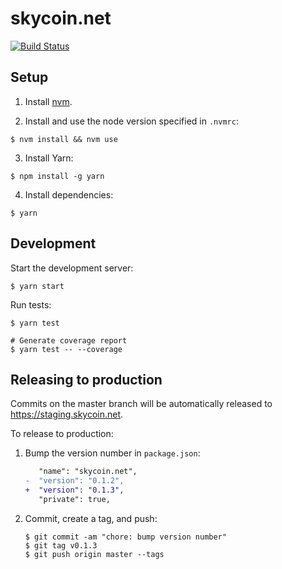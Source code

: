# skycoin.net

[![Build Status](https://travis-ci.org/skycoin/skycoin.net.svg?branch=master)](https://travis-ci.org/skycoin/skycoin.net)

## Setup

1. Install [nvm](https://github.com/creationix/nvm).

2. Install and use the node version specified in `.nvmrc`:

  ```shell
  $ nvm install && nvm use
  ```

3. Install Yarn:

  ```shell
  $ npm install -g yarn
  ```

4. Install dependencies:

  ```shell
  $ yarn
  ```

## Development

Start the development server:

```shell
$ yarn start
```

Run tests:

```shell
$ yarn test

# Generate coverage report
$ yarn test -- --coverage
```

## Releasing to production

Commits on the master branch will be automatically released to https://staging.skycoin.net.

To release to production:

1. Bump the version number in `package.json`:

    ```diff
       "name": "skycoin.net",
    -  "version": "0.1.2",
    +  "version": "0.1.3",
       "private": true,
    ```
    
2. Commit, create a tag, and push:

    ```shell
    $ git commit -am "chore: bump version number"
    $ git tag v0.1.3
    $ git push origin master --tags
    ```

